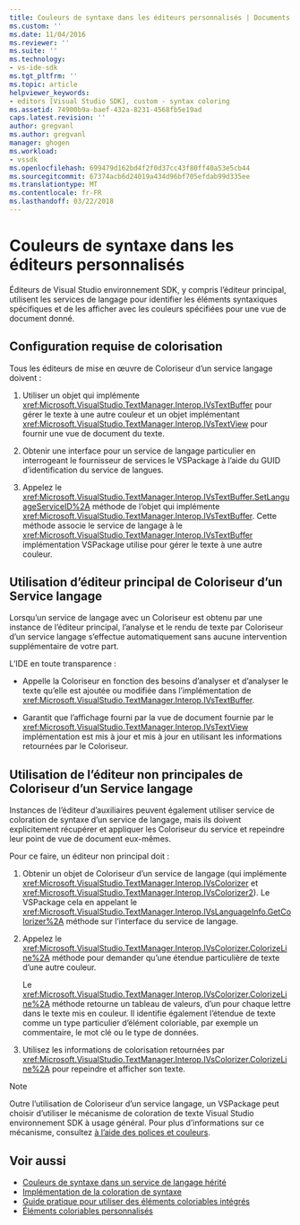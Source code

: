 ```yaml
---
title: Couleurs de syntaxe dans les éditeurs personnalisés | Documents Microsoft
ms.custom: ''
ms.date: 11/04/2016
ms.reviewer: ''
ms.suite: ''
ms.technology:
- vs-ide-sdk
ms.tgt_pltfrm: ''
ms.topic: article
helpviewer_keywords:
- editors [Visual Studio SDK], custom - syntax coloring
ms.assetid: 74900b9a-baef-432a-8231-4568fb5e19ad
caps.latest.revision: ''
author: gregvanl
ms.author: gregvanl
manager: ghogen
ms.workload:
- vssdk
ms.openlocfilehash: 699479d162bd4f2f0d37cc43f80ff40a53e5cb44
ms.sourcegitcommit: 67374acb6d24019a434d96bf705efdab99d335ee
ms.translationtype: MT
ms.contentlocale: fr-FR
ms.lasthandoff: 03/22/2018
---
```

# <a name="syntax-coloring-in-custom-editors"></a>Couleurs de syntaxe dans les éditeurs personnalisés
Éditeurs de Visual Studio environnement SDK, y compris l’éditeur principal, utilisent les services de langage pour identifier les éléments syntaxiques spécifiques et de les afficher avec les couleurs spécifiées pour une vue de document donné.

## <a name="colorization-requirements"></a>Configuration requise de colorisation
 Tous les éditeurs de mise en œuvre de Coloriseur d’un service langage doivent :

1.  Utiliser un objet qui implémente <xref:Microsoft.VisualStudio.TextManager.Interop.IVsTextBuffer> pour gérer le texte à une autre couleur et un objet implémentant <xref:Microsoft.VisualStudio.TextManager.Interop.IVsTextView> pour fournir une vue de document du texte.

2.  Obtenir une interface pour un service de langage particulier en interrogeant le fournisseur de services le VSPackage à l’aide du GUID d’identification du service de langues.

3.  Appelez le <xref:Microsoft.VisualStudio.TextManager.Interop.IVsTextBuffer.SetLanguageServiceID%2A> méthode de l’objet qui implémente <xref:Microsoft.VisualStudio.TextManager.Interop.IVsTextBuffer>. Cette méthode associe le service de langage à le <xref:Microsoft.VisualStudio.TextManager.Interop.IVsTextBuffer> implémentation VSPackage utilise pour gérer le texte à une autre couleur.

## <a name="core-editor-usage-of-a-language-services-colorizer"></a>Utilisation d’éditeur principal de Coloriseur d’un Service langage
 Lorsqu’un service de langage avec un Coloriseur est obtenu par une instance de l’éditeur principal, l’analyse et le rendu de texte par Coloriseur d’un service langage s’effectue automatiquement sans aucune intervention supplémentaire de votre part.

 L’IDE en toute transparence :

-   Appelle la Coloriseur en fonction des besoins d’analyser et d’analyser le texte qu’elle est ajoutée ou modifiée dans l’implémentation de <xref:Microsoft.VisualStudio.TextManager.Interop.IVsTextBuffer>.

-   Garantit que l’affichage fourni par la vue de document fournie par le <xref:Microsoft.VisualStudio.TextManager.Interop.IVsTextView> implémentation est mis à jour et mis à jour en utilisant les informations retournées par le Coloriseur.

## <a name="non-core-editor-usage-of-a-language-services-colorizer"></a>Utilisation de l’éditeur non principales de Coloriseur d’un Service langage
 Instances de l’éditeur d’auxiliaires peuvent également utiliser service de coloration de syntaxe d’un service de langage, mais ils doivent explicitement récupérer et appliquer les Coloriseur du service et repeindre leur point de vue de document eux-mêmes.

 Pour ce faire, un éditeur non principal doit :

1.  Obtenir un objet de Coloriseur d’un service de langage (qui implémente <xref:Microsoft.VisualStudio.TextManager.Interop.IVsColorizer> et <xref:Microsoft.VisualStudio.TextManager.Interop.IVsColorizer2>). Le VSPackage cela en appelant le <xref:Microsoft.VisualStudio.TextManager.Interop.IVsLanguageInfo.GetColorizer%2A> méthode sur l’interface du service de langage.

2.  Appelez le <xref:Microsoft.VisualStudio.TextManager.Interop.IVsColorizer.ColorizeLine%2A> méthode pour demander qu’une étendue particulière de texte d’une autre couleur.

     Le <xref:Microsoft.VisualStudio.TextManager.Interop.IVsColorizer.ColorizeLine%2A> méthode retourne un tableau de valeurs, d’un pour chaque lettre dans le texte mis en couleur. Il identifie également l’étendue de texte comme un type particulier d’élément coloriable, par exemple un commentaire, le mot clé ou le type de données.

3.  Utilisez les informations de colorisation retournées par <xref:Microsoft.VisualStudio.TextManager.Interop.IVsColorizer.ColorizeLine%2A> pour repeindre et afficher son texte.

> [!NOTE]
> Outre l’utilisation de Coloriseur d’un service langage, un VSPackage peut choisir d’utiliser le mécanisme de coloration de texte Visual Studio environnement SDK à usage général. Pour plus d’informations sur ce mécanisme, consultez [à l’aide des polices et couleurs](../extensibility/using-fonts-and-colors.md).

## <a name="see-also"></a>Voir aussi

- [Couleurs de syntaxe dans un service de langage hérité](../extensibility/internals/syntax-coloring-in-a-legacy-language-service.md)
- [Implémentation de la coloration de syntaxe](../extensibility/internals/implementing-syntax-coloring.md)
- [Guide pratique pour utiliser des éléments coloriables intégrés](../extensibility/internals/how-to-use-built-in-colorable-items.md)
- [Éléments coloriables personnalisés](../extensibility/internals/custom-colorable-items.md)